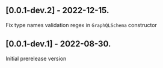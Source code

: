 ## [0.0.1-dev.2] - 2022-12-15.

Fix type names validation regex in `GraphQLSchema` constructor

## [0.0.1-dev.1] - 2022-08-30.

Initial prerelease version